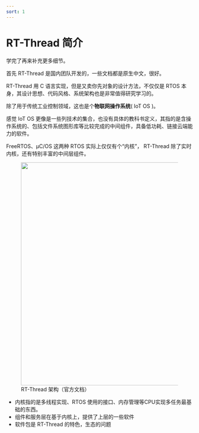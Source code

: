 ```yaml
---
sort: 1
---
```

# RT-Thread 简介


学完了再来补充更多细节。


首先 RT-Thread 是国内团队开发的，一些文档都是原生中文，很好。

RT-Thread 用 C 语言实现，但是又卖你先对象的设计方法，不仅仅是 RTOS 本身，其设计思想、代码风格、系统架构也是非常值得研究学习的。

除了用于传统工业控制领域，这也是个**物联网操作系统**( IoT OS )。

感觉 IoT OS 更像是一些列技术的集合，也没有具体的教科书定义，其指的是含操作系统的、包括文件系统图形库等比较完成的中间组件，具备低功耗、链接云端能力的软件。

FreeRTOS、μC/OS 这两种 RTOS 实际上仅仅有个“内核”， RT-Thread 除了实时内核，还有特别丰富的中间层组件。


<figure>
    <img src = "https://www.rt-thread.org/document/site/rt-thread-version/rt-thread-standard/figures/02Software_framework_diagram.png" width=600 />
    <figcaption>RT-Thread 架构（官方文档）</figcaption>
</figure>

- 内核指的是多线程实现、RTOS 使用的接口、内存管理等CPU实现多任务最基础的东西。
- 组件和服务层在基于内核上，提供了上层的一些软件
- 软件包是 RT-Thread 的特色，生态的问题








